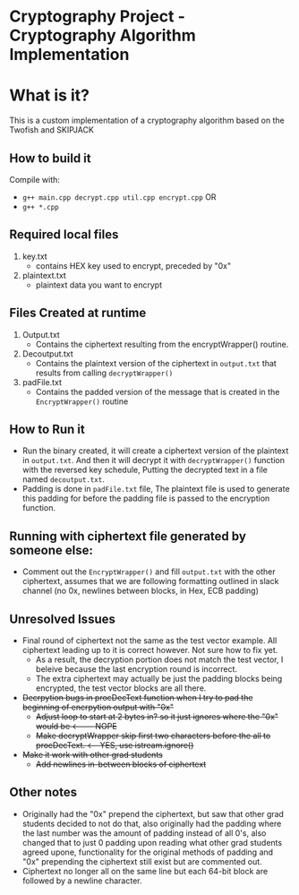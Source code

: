 # Cryptography Project - Cryptography Algorithm Implementation

# What is it?

This is a custom implementation of a cryptography algorithm based on the Twofish and SKIPJACK

## How to build it
Compile with:
- ``` g++ main.cpp decrypt.cpp util.cpp encrypt.cpp ```
OR
- ```g++ *.cpp```

## Required local files
1. key.txt
    - contains HEX key used to encrypt, preceded by "0x"
2. plaintext.txt
    - plaintext data you want to encrypt

## Files Created at runtime
1. Output.txt
    - Contains the ciphertext resulting from the encryptWrapper() routine.
2. Decoutput.txt
    - Contains the plaintext version of the ciphertext in ```output.txt``` that results from calling ```decryptWrapper()```
3. padFile.txt
    - Contains the padded version of the message that is created in the ```EncryptWrapper()``` routine
## How to Run it
- Run the binary created, it will create a ciphertext version of the plaintext in ```output.txt```. And then it will decrypt it with ```decryptWrapper()``` function with the reversed key schedule, Putting the decrypted text in a file named ```decoutput.txt```.
- Padding is done in ```padFile.txt``` file, The plaintext file is used to generate this padding for before the padding file is passed to the encryption function.

## Running with ciphertext file generated by someone else:
- Comment out the ```EncryptWrapper()``` and fill ```output.txt``` with the other ciphertext, assumes that we are following formatting outlined in slack channel (no 0x, newlines between blocks, in Hex, ECB padding)

## Unresolved Issues
- Final round of ciphertext not the same as the test vector example. All ciphertext leading up to it is correct however. Not sure how to fix yet.
    - As a result, the decryption portion does not match the test vector, I beleive because the last encryption round is incorrect.
    - The extra ciphertext may actually be just the padding blocks being encrypted, the test vector blocks are all there.
- ~~Decrpytion bugs in procDecText function when I try to pad the beginning of encrpytion output with "0x"~~ 
    - ~~Adjust loop to start at 2 bytes in? so it just ignores where the "0x" would be <--- NOPE~~
    - ~~Make decryptWrapper skip first two characters before the all to procDecText. <-- YES, use istream.ignore()~~
- ~~Make it work with other grad students~~
    - ~~Add newlines in-between blocks of ciphertext~~

## Other notes
- Originally had the "0x" prepend the ciphertext, but saw that other grad students decided to not do that, also originally had the padding where the last number was the amount of padding instead of all 0's, also changed that to just 0 padding upon reading what other grad students agreed upone, functionality for the original methods of padding and "0x" prepending the ciphertext still exist but are commented out.
- Ciphertext no longer all on the same line but each 64-bit block are followed by a newline character.
